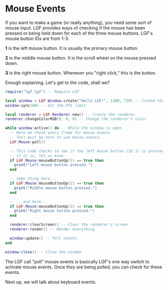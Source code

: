 # Mouse Events

If you want to make a game (or really anything), you need some sort of mouse input. LGF provides ways of checking if the mouse has been pressed or being held down for each of the three mouse buttons. LGF's mouse button IDs are from 1-3.

**1** is the left mouse button. It is usually the primary mouse button.

**2** is the middle mouse button. It is the scroll wheel on the mouse pressed down.

**3** is the right mouse button. Whenever you "right click," this is the button.

Enough explaining. Let's get to the code, shall we?

```lua
require("lgf.lgf") -- Require LGF

local window = LGF.Window.create("Hello LGF!", 1280, 720) -- Create the window
window:sync(60) -- Set the FPS limit

local renderer = LGF.Renderer.new() -- Create the renderer
renderer:changeColorRGB(0, 0, 0) -- Change the renderer's color

while window:active() do -- While the window is open
  -- Here we check every frame for mouse events
  -- This must be here to use mouse events.
  LGF.Mouse:poll()

  -- This code checks to see if the left mouse button (ID 1) is pressed, and
  -- if it is, let us know
  if LGF.Mouse:mouseButtonUp(1) == true then
    print("Left mouse button pressed.")
  end

  -- Same thing here...
  if LGF.Mouse:mouseButtonUp(2) == true then
    print("Middle mouse button pressed.")
  end

  -- ...and here..
  if LGF.Mouse:mouseButtonUp(3) == true then
    print("Right mouse button pressed.")
  end

  renderer:clearScreen() -- Clear the renderer's screen
  renderer:render() -- Render everything

  window:update() -- Poll events
end

window:close() -- Close the window
```

The LGF call "poll" mouse events is basically LGF's one way switch to activate mouse events. Once they are being polled, you can check for these events.

Next up, we will talk about keyboard events.
